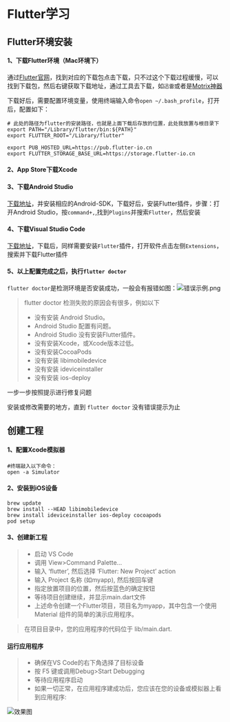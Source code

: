 # Flutter学习

## Flutter环境安装

#### 1、下载Flutter环境（Mac环境下）

通过[Flutter官网](https://flutter.dev/docs/development/tools/sdk/releases?tab=macos#macos)，找到对应的下载包点击下载，只不过这个下载过程缓慢，可以找到下载包，然后右键获取下载地址，通过工具去下载，如`迅雷`或者是[Motrix神器](https://motrix.app/)

下载好后，需要配置环境变量，使用终端输入命令`open ~/.bash_profile`，打开后，配置如下：

```
# 此处的路径为flutter的安装路径，也就是上面下载后存放的位置，此处我放置与根目录下
export PATH="/Library/flutter/bin:${PATH}"
export FLUTTER_ROOT="/Library/flutter"

export PUB_HOSTED_URL=https://pub.flutter-io.cn
export FLUTTER_STORAGE_BASE_URL=https://storage.flutter-io.cn
```
#### 2、App Store下载Xcode

#### 3、下载Android Studio

[下载地址](https://developer.android.com/studio/index.html)，并安装相应的Android-SDK，下载好后，安装Flutter插件，步骤：打开Android Studio，按`command+,`,找到`Plugins`并搜索`Flutter`，然后安装

#### 4、下载Visual Studio Code

[下载地址](https://code.visualstudio.com/)，下载后，同样需要安装`Flutter`插件，打开软件点击左侧`Extensions`，搜索并下载Flutter插件

#### 5、以上配置完成之后，执行`flutter doctor`

`flutter doctor`是检测环境是否安装成功，一般会有报错如图：![错误示例.png](https://upload-images.jianshu.io/upload_images/1840399-30efaeae1dc60b24.png?imageMogr2/auto-orient/strip%7CimageView2/2/w/1240)

>flutter doctor 检测失败的原因会有很多，例如以下
>
>* 没有安装 Android Studio。
>* Android Studio 配置有问题。
>* Android Studio 没有安装Flutter插件。
>* 没有安装Xcode，或Xcode版本过低。
>* 没有安装CocoaPods
>* 没有安装 libimobiledevice
>* 没有安装 ideviceinstaller
>* 没有安装 ios-deploy

一步一步按照提示进行修复问题

安装或修改需要的地方，直到 `flutter doctor` 没有错误提示为止

## 创建工程
#### 1、配置Xcode模拟器
```
#终端敲入以下命令：
open -a Simulator
```
#### 2、安装到iOS设备
```
brew update
brew install --HEAD libimobiledevice
brew install ideviceinstaller ios-deploy cocoapods
pod setup
```
#### 3、创建新工程

>* 启动 VS Code
>* 调用 View>Command Palette…
>* 输入 ‘flutter’, 然后选择 ‘Flutter: New Project’ action
>* 输入 Project 名称 (如myapp), 然后按回车键
>* 指定放置项目的位置，然后按蓝色的确定按钮
>* 等待项目创建继续，并显示main.dart文件
>* 上述命令创建一个Flutter项目，项目名为myapp，其中包含一个使用Material 组件的简单的演示应用程序。

> 在项目目录中，您的应用程序的代码位于 lib/main.dart.

#### 运行应用程序
>* 确保在VS Code的右下角选择了目标设备
>* 按 F5 键或调用Debug>Start Debugging
>* 等待应用程序启动
>* 如果一切正常，在应用程序建成功后，您应该在您的设备或模拟器上看到应用程序:

![效果图](https://flutterchina.club/images/flutter-starter-app-android.png)
